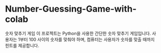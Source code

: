 # Number-Guessing-Game-with-colab

숫자 맞추기 게임
이 프로젝트는 Python을 사용한 간단한 숫자 맞추기 게임입니다. 사용자는 1부터 100 사이의 숫자를 맞춰야 하며, 컴퓨터는 사용자가 숫자를 맞출 때까지 힌트를 제공합니다.
